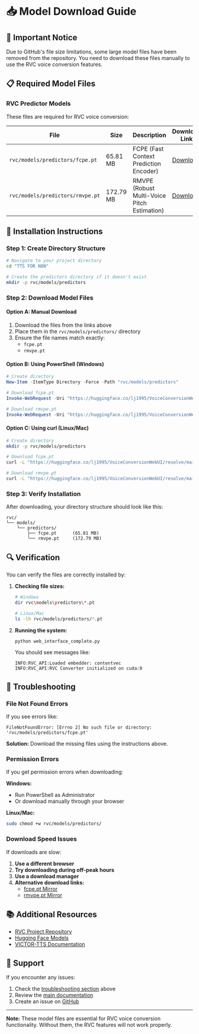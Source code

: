 # 📥 Model Download Guide

## 🚨 Important Notice

Due to GitHub's file size limitations, some large model files have been removed from the repository. You need to download these files manually to use the RVC voice conversion features.

## 📋 Required Model Files

### RVC Predictor Models
These files are required for RVC voice conversion:

| File | Size | Description | Download Link |
|------|------|-------------|---------------|
| `rvc/models/predictors/fcpe.pt` | 65.81 MB | FCPE (Fast Context Prediction Encoder) | [Download](https://huggingface.co/lj1995/VoiceConversionWebUI/resolve/main/fcpe.pt) |
| `rvc/models/predictors/rmvpe.pt` | 172.79 MB | RMVPE (Robust Multi-Voice Pitch Estimation) | [Download](https://huggingface.co/lj1995/VoiceConversionWebUI/resolve/main/rmvpe.pt) |

## 📁 Installation Instructions

### Step 1: Create Directory Structure
```bash
# Navigate to your project directory
cd "TTS FOR N8N"

# Create the predictors directory if it doesn't exist
mkdir -p rvc/models/predictors
```

### Step 2: Download Model Files

#### Option A: Manual Download
1. Download the files from the links above
2. Place them in the `rvc/models/predictors/` directory
3. Ensure the file names match exactly:
   - `fcpe.pt`
   - `rmvpe.pt`

#### Option B: Using PowerShell (Windows)
```powershell
# Create directory
New-Item -ItemType Directory -Force -Path "rvc/models/predictors"

# Download fcpe.pt
Invoke-WebRequest -Uri "https://huggingface.co/lj1995/VoiceConversionWebUI/resolve/main/fcpe.pt" -OutFile "rvc/models/predictors/fcpe.pt"

# Download rmvpe.pt
Invoke-WebRequest -Uri "https://huggingface.co/lj1995/VoiceConversionWebUI/resolve/main/rmvpe.pt" -OutFile "rvc/models/predictors/rmvpe.pt"
```

#### Option C: Using curl (Linux/Mac)
```bash
# Create directory
mkdir -p rvc/models/predictors

# Download fcpe.pt
curl -L "https://huggingface.co/lj1995/VoiceConversionWebUI/resolve/main/fcpe.pt" -o "rvc/models/predictors/fcpe.pt"

# Download rmvpe.pt
curl -L "https://huggingface.co/lj1995/VoiceConversionWebUI/resolve/main/rmvpe.pt" -o "rvc/models/predictors/rmvpe.pt"
```

### Step 3: Verify Installation
After downloading, your directory structure should look like this:
```
rvc/
└── models/
    └── predictors/
        ├── fcpe.pt      (65.81 MB)
        └── rmvpe.pt     (172.79 MB)
```

## 🔍 Verification

You can verify the files are correctly installed by:

1. **Checking file sizes:**
   ```bash
   # Windows
   dir rvc\models\predictors\*.pt

   # Linux/Mac
   ls -lh rvc/models/predictors/*.pt
   ```

2. **Running the system:**
   ```bash
   python web_interface_complete.py
   ```
   
   You should see messages like:
   ```
   INFO:RVC_API:Loaded embedder: contentvec
   INFO:RVC_API:RVC Converter initialized on cuda:0
   ```

## 🚨 Troubleshooting

### File Not Found Errors
If you see errors like:
```
FileNotFoundError: [Errno 2] No such file or directory: 'rvc/models/predictors/fcpe.pt'
```

**Solution:** Download the missing files using the instructions above.

### Permission Errors
If you get permission errors when downloading:

**Windows:**
- Run PowerShell as Administrator
- Or download manually through your browser

**Linux/Mac:**
```bash
sudo chmod +w rvc/models/predictors/
```

### Download Speed Issues
If downloads are slow:

1. **Use a different browser**
2. **Try downloading during off-peak hours**
3. **Use a download manager**
4. **Alternative download links:**
   - [fcpe.pt Mirror](https://github.com/RVC-Project/Retrieval-based-Voice-Conversion-WebUI/releases/download/v0.1.0/fcpe.pt)
   - [rmvpe.pt Mirror](https://github.com/RVC-Project/Retrieval-based-Voice-Conversion-WebUI/releases/download/v0.1.0/rmvpe.pt)

## 📚 Additional Resources

- [RVC Project Repository](https://github.com/RVC-Project/Retrieval-based-Voice-Conversion-WebUI)
- [Hugging Face Models](https://huggingface.co/lj1995/VoiceConversionWebUI)
- [VICTOR-TTS Documentation](docs/)

## 🤝 Support

If you encounter any issues:

1. Check the [troubleshooting section](#-troubleshooting) above
2. Review the [main documentation](docs/)
3. Create an issue on [GitHub](https://github.com/Banchert/victor-tts-unified/issues)

---

**Note:** These model files are essential for RVC voice conversion functionality. Without them, the RVC features will not work properly. 